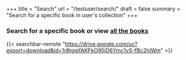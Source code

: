
+++
title = "Search"
url = "/testuser/search/"
draft = false
summary = "Search for a specific book in user's collection"
+++

### Search for a specific book or view [all the books](/testuser/preview/)

{{< searchbar-remote "https://drive.google.com/uc?export=download&id=1r8tgqifAKFkO95jD6Ymc1vS-fBc2hIWm" >}}


